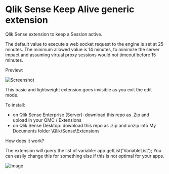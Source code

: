 # Qlik Sense Keep Alive generic extension

Qlik Sense extension to keep a Session active.

The default value to execute a web socket request to the engine is set at 25 minutes.
The minimum allowed value is 14 minutes, to minimize the server impact and assuming virtual proxy sessions would not timeout before 15 minutes.

Preview:

![Screenshot](https://user-images.githubusercontent.com/9445066/105615317-e6febe00-5dcf-11eb-88a6-d91e2d50732d.gif "screenshot")

This basic and lightweight extension goes invisible as you exit the edit mode.

To install:
 * on Qlik Sense Enterprise (Server): download this repo as .Zip and upload in your QMC / Extensions
 * on Qlik Sense Desktop: download this repo as .zip and unzip into My Documents folder \Qlik\Sense\Extensions
 
How does it work?

The extension will query the list of variable: app.getList('VariableList');
You can easily change this for something else if this is not optimal for your apps.


![Image](https://user-images.githubusercontent.com/9445066/105615451-12ce7380-5dd1-11eb-894d-fdb2b84ecef8.gif)
